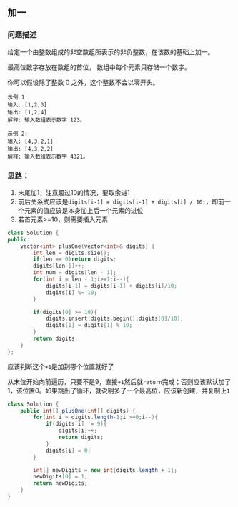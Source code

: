## 加一

### 问题描述

给定一个由整数组成的非空数组所表示的非负整数，在该数的基础上加一。

最高位数字存放在数组的首位， 数组中每个元素只存储一个数字。

你可以假设除了整数 0 之外，这个整数不会以零开头。

```
示例 1:
输入: [1,2,3]
输出: [1,2,4]
解释: 输入数组表示数字 123。

示例 2:
输入: [4,3,2,1]
输出: [4,3,2,2]
解释: 输入数组表示数字 4321。
```

### 思路：
1. 末尾加1，注意超过10的情况，要取余进1
2. 前后关系式应该是`digits[i-1] = digits[i-1] + digits[i] / 10;`，即前一个元素的值应该是本身加上后一个元素的进位
3. 若首元素>=10，则需要插入元素

```CPP
class Solution {
public:
    vector<int> plusOne(vector<int>& digits) {
        int len = digits.size();
        if(len == 0)return digits;
        digits[len-1]++;
        int num = digits[len - 1];
        for(int i = len - 1;i>=1;i--){
            digits[i-1] = digits[i-1] + digits[i]/10;
            digits[i] %= 10;
        }

        if(digits[0] >= 10){
            digits.insert(digits.begin(),digits[0]/10);
            digits[1] = digits[1] % 10;   
        }
        return digits;
    }
};

```

应该判断这个`+1`是加到哪个位置就好了

从末位开始向前遍历，只要不是9，直接`+1`然后就`return`完成；否则应该默认加了1，该位置0。如果跳出了循环，就说明多了一个最高位，应该新创建，并复制上`1`

```java
class Solution {
    public int[] plusOne(int[] digits) {
        for(int i = digits.length-1;i >=0;i--){
            if(digits[i] != 9){
                digits[i]++;
                return digits;
            }
            digits[i] = 0;
        }

        int[] newDigits = new int[digits.length + 1];
        newDigits[0] = 1;
        return newDigits;
    }
}
```

